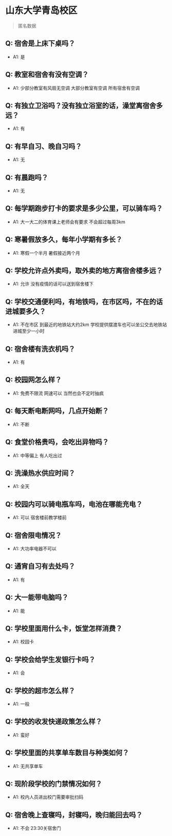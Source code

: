 # 山东大学青岛校区

> 匿名数据

## Q: 宿舍是上床下桌吗？

- A1: 是

## Q: 教室和宿舍有没有空调？

- A1: 少部分教室有风扇无空调 大部分教室有空调 所有宿舍有空调

## Q: 有独立卫浴吗？没有独立浴室的话，澡堂离宿舍多远？

- A1: 有

## Q: 有早自习、晚自习吗？

- A1: 无

## Q: 有晨跑吗？

- A1: 无

## Q: 每学期跑步打卡的要求是多少公里，可以骑车吗？

- A1: 大一大二的体育课上老师会有要求 不会超过每周3km

## Q: 寒暑假放多久，每年小学期有多长？

- A1: 寒假一个半月 暑假接近两个月

## Q: 学校允许点外卖吗，取外卖的地方离宿舍楼多远？

- A1: 允许 没有疫情的话可以送到宿舍楼下

## Q: 学校交通便利吗，有地铁吗，在市区吗，不在的话进城要多久？

- A1: 不在市区 到最近的地铁站大约2km 学校提供摆渡车也可以坐公交去地铁站 进城至少一小时

## Q: 宿舍楼有洗衣机吗？

- A1: 有

## Q: 校园网怎么样？

- A1: 免费不限流 网速可以 当然也会不定时抽疯

## Q: 每天断电断网吗，几点开始断？

- A1: 不断

## Q: 食堂价格贵吗，会吃出异物吗？

- A1: 中等偏上 有人吃出过

## Q: 洗澡热水供应时间？

- A1: 全天

## Q: 校园内可以骑电瓶车吗，电池在哪能充电？

- A1: 可以 宿舍楼前教学楼前

## Q: 宿舍限电情况？

- A1: 大功率电器不可以

## Q: 通宵自习有去处吗？

- A1: 有

## Q: 大一能带电脑吗？

- A1: 能

## Q: 学校里面用什么卡，饭堂怎样消费？

- A1: 校园卡

## Q: 学校会给学生发银行卡吗？

- A1: 会

## Q: 学校的超市怎么样？

- A1: 一般

## Q: 学校的收发快递政策怎么样？

- A1: 蛮好

## Q: 学校里面的共享单车数目与种类如何？

- A1: 无共享单车

## Q: 现阶段学校的门禁情况如何？

- A1: 校内人员进出校门需要审批扫码

## Q: 宿舍晚上查寝吗，封寝吗，晚归能回去吗？

- A1: 不会 23:30关宿舍门